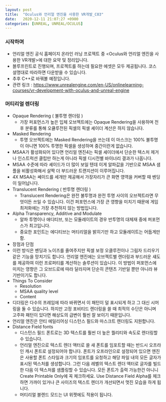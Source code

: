 ```yaml
---
layout: post
title:  "Oculus와 언리얼 엔진을 사용한 VR개발_C03"
date:   2020-12-11 21:07:27 +0900
categories: [UNREAL, UNREAL/OCULUS]
---
```


### 시작하며
- 언리얼 엔진 공식 홈페이지 온라인 러닝 프로젝트 중 \<Oculus와 언리얼 엔진을 사용한 VR개발\>에 대한 요약 및 정리입니다.
- 블루프린트로 진행되며, 프로젝트를 하는데 필요한 에셋은 모두 제공됩니다. 코스 설명대로 따라하면 다운받을 수 있습니다.
- 추후 C++로 바꿔볼 예정입니다.
- 관련 링크 : https://www.unrealengine.com/en-US/onlinelearning-courses/vr-development-with-oculus-and-unreal-engine

### 머티리얼 렌더링
- Opaque Rendering ( 불투명 렌더링 )
  - 가장 퍼포먼스가 높은 입체 오브젝트에는 Opaque Rendering을 사용하며 전후 분류를 통해 오큘루전된 픽셀의 픽셀 셰이더 계산은 하지 않습니다.
- Masked Rendering
  - 투명 오브젝트에는 Masked Rendering을 쓰는데 이 마스크는 100% 불투명이 아니면 100% 투명한 픽셀을 생성하며 중간이란게 없습니다.
- MSAA가 활성화되어 있다면 언리얼 엔진4는 픽셀 셰이더에서 단순한 텍스처 제거나 인스트럭션 클립만 하는게 아니라 픽셀 디시전별 바이너리 결과가 나옵니다.
- MSAA 수준에 따라 셰이드가 더 많이 보일 텐데 이게 알파값을 기반으로 MSAA 샘플을 비활성화해서 살짝 더 부드러운 트랜지션이 이루어집니다.
- 4X MSAA는 쎄이드를 세개만 제공해서 가장자리가 큰 화면 영역을 커버할 때 벤딩이 일어납니다.
- Translucent Rendering ( 반투명 렌더링 )
  - Translucent Rendering은 완전 불투명과 완전 투명 사이의 오브젝트라면 무엇이든 쓰일 수 있습니다. 이건 퍼포먼스에 가장 큰 영향을 미치기 때문에 게임 최저화에는 가장 추천하지 않는 방법입니다.
- Alpha Transparency, Additive and Modulate
  - 알파 투명이나 애디티브, 또는 모듈레이트의 경우 반투명의 대체재 중에 퍼포먼스가 최고입니다.
  - 중요한 포인트는 에디티브는 머티리얼을 밝히기만 하고 모듈레이트는 어둡게만 함.
-  장점과 단점
  - 이런 방식은 벤딩과 노이즈를 줄여주지만 픽셀 보정 오클루전이나 그림자 드리우기 같은 기능을 망치기도 합니다. 언리얼 엔진에는 오브젝트별 렌더링과 부드러운 섀도를 제공하여 이런 프로퍼티를 계산하는 솔루션이 있습니다. 이 방법이 퍼포먼스에 미치는 영향은 그 오브드로에 따라 달라지며 단순히 콘텐츠 기반일 뿐만 아니라 뷰 기반이기도 합니다.
- Things To Consider
  - Resolution
  - MSAA quality level
  - Content
- 디더링은 다수의 프레임에 따라 바뀌면서 이 패턴이 덜 표시되게 하고 그 대신 시머링을 둘 수 있습니다. 하지만 고정 포비티드 렌더링을 쓸 때 최적의 수단은 아니며 고주파 패턴이 있다면 해상도의 급변이 훨씬 잘 보이기 때문입니다.
- 언리얼 엔진은 안티 에일리어싱 디스턴스 필드와 마스크트 렌더링도 지원합니다.
- Distance Field fonts
  - 디스턴스 필드 폰트로는 3D 텍스트를 훨씬 더 높은 퀄리티와 속도로 렌더링할 수 있습니다.
  - 언리얼 엔진으로 텍스트 렌더 액터로 쓸 새 폰트를 임포트할 때는 반드시 오프라인 캐시 폰트로 설정되어야 합니다. 폰트가 오프라인으로 설정되어 있으면 엔진은 사용할 폰트 스타일과 크기의 임포트를 요청하고 해당 파일 내의 모든 글자가 표시된 텍스처를 생성합니다. 그런 다음 레벨의 텍스트 렌더 액터로 글자를 빌드한 다음 이 텍스처를 샘플링할 수 있습니다. 모든 폰트가 출력 가능한건 아니니 Create Printable Only에 꼭 체크하세요. Use Distance Field Alpha를 체크하면 가까이 있거나 큰 사이즈의 텍스트 렌더가 개선되면서 멋진 모습을 하게 됩니다.
  - 머티리얼 블렌드 모드는 UI 위젯에도 적용이 됩니다.
